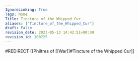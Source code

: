 ```yaml
---
IgnoreLinking: True
Tags: None
Title: Tincture of the Whipped Cur
aliases: ['Tincture_of_the_Whipped_Cur']
draft: False
revision_date: 2023-05-13 14:42:51+00:00
revision_id: 100725
---
```


#REDIRECT [[Philtres of [[War]]#Tincture of the Whipped Cur]]